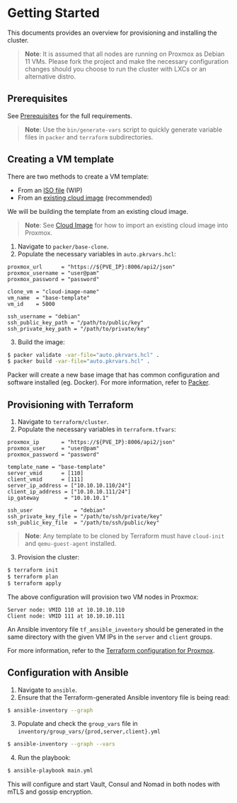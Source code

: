 # Getting Started

This documents provides an overview for provisioning and installing the cluster.

>**Note**: It is assumed that all nodes are running on Proxmox as Debian 11 VMs.
>Please fork the project and make the necessary configuration changes should you
>choose to run the cluster with LXCs or an alternative distro.

## Prerequisites

See [Prerequisites](prerequisites.md) for the full requirements.

>**Note**: Use the `bin/generate-vars` script to quickly generate variable files
>in `packer` and `terraform` subdirectories.

## Creating a VM template

There are two methods to create a VM template:

- From an [ISO file](./images/packer.md#proxmox-iso) (WIP)
- From an [existing cloud image](./images/packer.md#proxmox-clone) (recommended)

We will be building the template from an existing cloud image.

>**Note**: See [Cloud Image](images/cloud_image.md) for how to import an
>existing cloud image into Proxmox.

1. Navigate to `packer/base-clone`.
2. Populate the necessary variables in `auto.pkrvars.hcl`:

```hcl
proxmox_url      = "https://${PVE_IP}:8006/api2/json"
proxmox_username = "user@pam"
proxmox_password = "password"

clone_vm = "cloud-image-name"
vm_name  = "base-template"
vm_id    = 5000

ssh_username = "debian"
ssh_public_key_path = "/path/to/public/key"
ssh_private_key_path = "/path/to/private/key"
```

3. Build the image:

```bash
$ packer validate -var-file="auto.pkrvars.hcl" .
$ packer build -var-file="auto.pkrvars.hcl" .
```

Packer will create a new base image that has common configuration and
software installed (eg. Docker). For more information, refer to
[Packer](./images/packer.md#proxmox-clone).

## Provisioning with Terraform

1. Navigate to `terraform/cluster`.
2. Populate the necessary variables in `terraform.tfvars`:

```hcl
proxmox_ip       = "https://${PVE_IP}:8006/api2/json"
proxmox_user     = "user@pam"
proxmox_password = "password"

template_name = "base-template"
server_vmid      = [110]
client_vmid      = [111]
server_ip_address = ["10.10.10.110/24"]
client_ip_address = ["10.10.10.111/24"]
ip_gateway        = "10.10.10.1"

ssh_user             = "debian"
ssh_private_key_file = "/path/to/ssh/private/key"
ssh_public_key_file  = "/path/to/ssh/public/key"
```

>**Note**: Any template to be cloned by Terraform must have `cloud-init` and
>`qemu-guest-agent` installed.

3. Provision the cluster:

```bash
$ terraform init
$ terraform plan
$ terraform apply
```

The above configuration will provision two VM nodes in Proxmox:

```
Server node: VMID 110 at 10.10.10.110
Client node: VMID 111 at 10.10.10.111
```

An Ansible inventory file `tf_ansible_inventory` should be generated in the same
directory with the given VM IPs in the `server` and `client` groups.

For more information, refer to the [Terraform configuration for
Proxmox](terraform/proxmox.md).

## Configuration with Ansible

1. Navigate to `ansible`.
2. Ensure that the Terraform-generated Ansible inventory file is being read:

```bash
$ ansible-inventory --graph
```

3. Populate and check the `group_vars` file in
   `inventory/group_vars/{prod,server,client}.yml`

```bash
$ ansible-inventory --graph --vars
```

4. Run the playbook:

```bash
$ ansible-playbook main.yml
```

This will configure and start Vault, Consul and Nomad in both nodes with mTLS
and gossip encryption.
